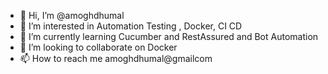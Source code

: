 - 👋 Hi, I’m @amoghdhumal
- 👀 I’m interested in Automation Testing , Docker, CI CD
- 🌱 I’m currently learning Cucumber and RestAssured and Bot Automation
- 💞️ I’m looking to collaborate on Docker 
- 📫 How to reach me amoghdhumal@gmailcom

<!---
amoghdhumal/amoghdhumal is a ✨ special ✨ repository because its `README.md` (this file) appears on your GitHub profile.
You can click the Preview link to take a look at your changes.
--->

